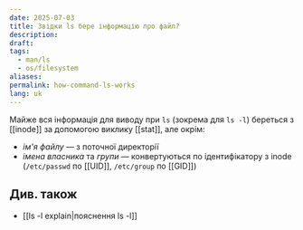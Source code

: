 ```yaml
---
date: 2025-07-03
title: Звідки ls бере інформацію про файл?
description: 
draft: 
tags:
  - man/ls
  - os/filesystem
aliases: 
permalink: how-command-ls-works
lang: uk
---
```


Майже вся інформація для виводу при  `ls` (зокрема для `ls -l`) береться з [[inode]] за допомогою виклику [[stat]], але окрім:
 - _ім'я файлу_ — з поточної директорії
- _імена власника_ та _групи_ — конвертуються по ідентифікатору з inode (`/etc/passwd` по [[UID]], `/etc/group` по [[GID]])

## Див. також

- [[ls -l explain|пояснення ls -l]]
